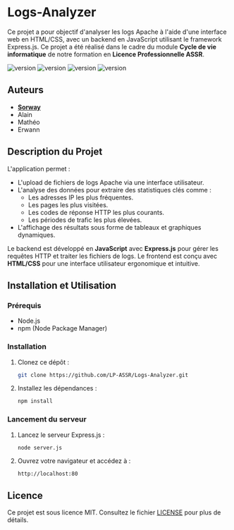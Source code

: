 # Logs-Analyzer

Ce projet a pour objectif d'analyser les logs Apache à l'aide d'une interface web en HTML/CSS, avec un backend en JavaScript utilisant le framework Express.js. Ce projet a été réalisé dans le cadre du module **Cycle de vie informatique** de notre formation en **Licence Professionnelle ASSR**.


<p>
    <img src="https://img.shields.io/badge/express.js-%23404d59.svg?style=for-the-badge&logo=express&logoColor=%2361DAFB" alt="version">
    <img src="https://img.shields.io/badge/html5-%23E34F26.svg?style=for-the-badge&logo=html5&logoColor=white" alt="version">
    <img src="https://img.shields.io/badge/css3-%231572B6.svg?style=for-the-badge&logo=css3&logoColor=white" alt="version">
    <img src="https://img.shields.io/badge/javascript-%23323330.svg?style=for-the-badge&logo=javascript&logoColor=%23F7DF1E" alt="version">
</p>

## Auteurs

- [**Sorway**](https://github.com/Sorway)
- Alain
- Mathéo
- Erwann

## Description du Projet

L'application permet :
- L'upload de fichiers de logs Apache via une interface utilisateur.
- L'analyse des données pour extraire des statistiques clés comme :
    - Les adresses IP les plus fréquentes.
    - Les pages les plus visitées.
    - Les codes de réponse HTTP les plus courants.
    - Les périodes de trafic les plus élevées.
- L'affichage des résultats sous forme de tableaux et graphiques dynamiques.

Le backend est développé en **JavaScript** avec **Express.js** pour gérer les requêtes HTTP et traiter les fichiers de logs. Le frontend est conçu avec **HTML/CSS** pour une interface utilisateur ergonomique et intuitive.

## Installation et Utilisation

### Prérequis
- Node.js
- npm (Node Package Manager)

### Installation

1. Clonez ce dépôt :
   ```bash
   git clone https://github.com/LP-ASSR/Logs-Analyzer.git
   ```
2. Installez les dépendances :
   ```bash
   npm install
   ```

### Lancement du serveur

1. Lancez le serveur Express.js :
   ```bash
   node server.js
   ```
2. Ouvrez votre navigateur et accédez à :
   ```
   http://localhost:80
   ```

## Licence

Ce projet est sous licence MIT. Consultez le fichier [LICENSE](./LICENSE) pour plus de détails.